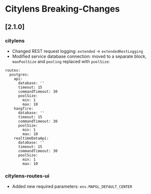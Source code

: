 # Citylens Breaking-Changes

## [2.1.0]

### citylens
- Changed REST request logging: `extended` -> `extendedRestLogging`
- Modified service database connection: moved to a separate block, `maxPoolSize` and `pooling` replaced with `poolSize`:
```
routes:
  postgres:
    api:
      database: ''
      timeout: 15
      commandTimeout: 30
      poolSize:
        min: 1
        max: 10
    hangfire:
      database: ''
      timeout: 15
      commandTimeout: 30
      poolSize:
        min: 1
        max: 10
    realtimeDataApi:
      database: ''
      timeout: 15
      commandTimeout: 30
      poolSize:
        min: 1
        max: 10
```

### citylens-routes-ui
- Added new required parameters: `env.MAPGL_DEFAULT_CENTER`
